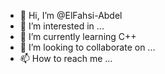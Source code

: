 - 👋 Hi, I’m @ElFahsi-Abdel
- 👀 I’m interested in ...
- 🌱 I’m currently learning C++ 
- 💞️ I’m looking to collaborate on ...
- 📫 How to reach me ...

<!---
ElFahsi-Abdel/ElFahsi-Abdel is a ✨ special ✨ repository because its `README.md` (this file) appears on your GitHub profile.
You can click the Preview link to take a look at your changes.
--->
